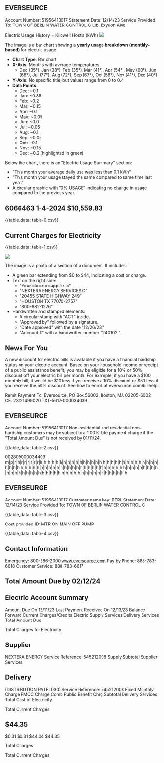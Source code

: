 ## EVERSEURCE

Account Number: 51956413017
Statement Date: 12/14/23
Service Provided To:
TOWN OF BERLIN WATER CONTROL C
Lib. Exy/ion Aive.

Electric Usage History = Kilowell Hostis (kWh)
![](images/img-0.jpeg)

The image is a bar chart showing a **yearly usage breakdown (monthly-based)** for electric usage. 

- **Chart Type**: Bar chart
- **X-Axis**: Months with average temperatures
  - Dec (35°), Jan (38°), Feb (35°), Mar (41°), Apr (54°), May (60°), Jun (68°), Jul (77°), Aug (72°), Sep (67°), Oct (58°), Nov (41°), Dec (40°)
- **Y-Axis**: No specific title, but values range from 0 to 0.4
- **Data Points**: 
  - Dec: ~0.1
  - Jan: ~0.35
  - Feb: ~0.2
  - Mar: ~0.15
  - Apr: ~0.1
  - May: ~0.05
  - Jun: ~0.0
  - Jul: ~0.05
  - Aug: ~0.1
  - Sep: ~0.05
  - Oct: ~0.1
  - Nov: ~0.15
  - Dec: ~0.2 (highlighted in green)

Below the chart, there is an "Electric Usage Summary" section:
- "This month your average daily use was less than 0.1 kWh"
- "This month your usage stayed the same compared to same time last year."
- A circular graphic with "0% USAGE" indicating no change in usage compared to the previous year.

## 6066463 1-4-2024 \$10,559.83

{{table_data: table-0.csv}}

## Current Charges for Electricity

{{table_data: table-1.csv}}

![](images/img-1.jpeg)

The image is a photo of a section of a document. It includes:

- A green bar extending from $0 to $44, indicating a cost or charge.
- Text on the right side:
  - "Your electric supplier is"
  - "NEXTERA ENERGY SERVICES C"
  - "20455 STATE HIGHWAY 249"
  - "HOUSTON TX 77070-2757"
  - "800-882-1276"
- Handwritten and stamped elements:
  - A circular stamp with "ACT" inside.
  - "Approved by" followed by a signature.
  - "Date approved" with the date "12/26/23."
  - "Account #" with a handwritten number "240102."

## News For You

A new discount for electric bills is available if you have a financial hardship status on your electric account. Based on your household income or receipt of a public assistance benefit, you may be eligible for a $10 \%$ or $50 \%$ discount off your electric bill per month. For example, if you have a $\$ 100$ monthly bill, it would be $\$ 10$ less if you receive a $10 \%$ discount or $\$ 50$ less if you receive the $50 \%$ discount. See how to enroll at eversource.com/billhelp.

Remit Payment To: Eversource, PO Box 56002, Boston, MA 02205-6002
CE. 23121499020 TXT-5617-000034039

## EVERSEURCE

Account Number: 51956413017
Non-residential and residential non-hardship customers may be subject to a $1.00 \%$ late payment charge if the "Total Amount Due" is not received by $01 / 11 / 24$.

{{table_data: table-2.csv}}

002809000034409
m\|p|r|h|r|r|r|r|r|r|h|h|h|h|h|h|h|h|h|h|h|h|h|h|h|h|h|h|h|h|h|h|h|h|h|h|h|h|h|h|h|h|h|h|h|h|h|h|h|h|h|h|h|h|h|h|h|h|h|h|h|h|h|h|h|h|h|h|h|h|h|h|h|h|h|h|h|h|h|h|h|h|h|h|h|h|h|h|h|h|h|h|h|h|h|h|h|h|h|h|h|h|h|h|h|h|h|h|h|h

## EVERSEURGE

Account Number: 51956413017
Customer name key: BERL
Statement Date: 12/14/23
Service Provided To:
TOWN OF BERLIN WATER CONTROL C

{{table_data: table-3.csv}}

Cost provided ID: MTR ON MAIN OFF PUMP

{{table_data: table-4.csv}}

## Contact Information

Emergency: 800-286-2000
www.eversource.com
Pay by Phone: 888-783-6618
Customer Service: 888-783-6617

## Total Amount Due by $02 / 12 / 24$

## Electric Account Summary

Amount Due On 12/11/23
Last Payment Received On 12/13/23
Balance Forward
Current Charges/Credits
Electric Supply Services
Delivery Services
Total Amount Due

Total Charges for Electricity

## Supplier

NEXTERA ENERGY
Service Reference: 545212008
Supply
Subtotal Supplier Services

## Delivery

(DISTRIBUTION RATE: 030)
Service Reference: 545212008
Fixed Monthly Charge
FMCC Charge
Comb Public Benefit Chrg
Subtotal Delivery Services
Total Cost of Electricity

Total Current Charges

## $44.35

\$0.31
\$0.31
\$44.04
\$44.35

Total Charges

Total Current Charges
